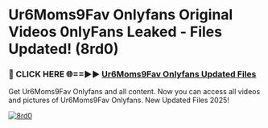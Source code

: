 # Ur6Moms9Fav Onlyfans Original Videos 0nlyFans Leaked - Files Updated! (8rd0)

<h3>🔴 CLICK HERE 🌐==►► <a href="https://tinyurl.com/ehrbuxhb" rel="nofollow">Ur6Moms9Fav Onlyfans Updated Files</a></h3>

Get Ur6Moms9Fav Onlyfans and all content. Now you can access all videos and pictures of Ur6Moms9Fav Onlyfans. New Updated Files 2025!

[![8rd0](https://i.imgur.com/lVYEuWS.gif)](https://tinyurl.com/ehrbuxhb)
